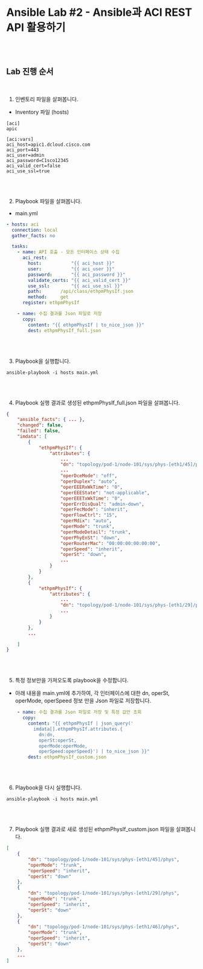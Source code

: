 # Ansible Lab #2 - Ansible과 ACI REST API 활용하기

<br><br>

## Lab 진행 순서  

<br>

1. 인벤토리 파일을 살펴봅니다.

- Inventory 파일 (hosts)

```
[aci] 
apic

[aci:vars]
aci_host=apic1.dcloud.cisco.com
aci_port=443
aci_user=admin
aci_password=C1sco12345
aci_valid_cert=false
aci_use_ssl=true
```

<br><br>

2. Playbook 파일을 살펴봅니다.
- main.yml

```yaml
- hosts: aci
  connection: local
  gather_facts: no

  tasks:
    - name: API 호출 - 모든 인터페이스 상태 수집
      aci_rest:
        host:           "{{ aci_host }}" 
        user:           "{{ aci_user }}" 
        password:       "{{ aci_password }}" 
        validate_certs: "{{ aci_valid_cert }}" 
        use_ssl:        "{{ aci_use_ssl }}" 
        path:       /api/class/ethpmPhysIf.json
        method:     get
      register: ethpmPhysIf

    - name: 수집 결과를 Json 파일로 저장
      copy: 
        content: "{{ ethpmPhysIf | to_nice_json }}"
        dest: ethpmPhysIf_full.json
```

<br><br>

3. Playbook을 실행합니다.

```
ansible-playbook -i hosts main.yml
```

<br><br>

4. Playbook 실행 결과로 생성된 ethpmPhysIf_full.json 파일을 살펴봅니다.

```json
{
    "ansible_facts": { ... },
    "changed": false,
    "failed": false,
    "imdata": [
        {
            "ethpmPhysIf": {
                "attributes": {
                    ...
                    "dn": "topology/pod-1/node-101/sys/phys-[eth1/45]/phys",
                    ...
                    "operDceMode": "off",
                    "operDuplex": "auto",
                    "operEEERxWkTime": "0",
                    "operEEEState": "not-applicable",
                    "operEEETxWkTime": "0",
                    "operErrDisQual": "admin-down",
                    "operFecMode": "inherit",
                    "operFlowCtrl": "15",
                    "operMdix": "auto",
                    "operMode": "trunk",
                    "operModeDetail": "trunk",
                    "operPhyEnSt": "down",
                    "operRouterMac": "00:00:00:00:00:00",
                    "operSpeed": "inherit",
                    "operSt": "down",
                    ...
                }
            }
        },
        {
            "ethpmPhysIf": {
                "attributes": {
                    ...
                    "dn": "topology/pod-1/node-101/sys/phys-[eth1/29]/phys",
                    ...
                }
            }
        },
        ...

    ]
}
```

<br><br>

5. 특정 정보만을 가져오도록 playbook을 수정합니다.
- 아래 내용을 main.yml에 추가하여, 각 인터페이스에 대한 dn, operSt, operMode, operSpeed 정보 만을 Json 파일로 저장합니다.
```yaml
    - name: 수집 결과를 Json 파일로 저장 및 특정 값만 조회
      copy: 
        content: "{{ ethpmPhysIf | json_query('
          imdata[].ethpmPhysIf.attributes.{
            dn:dn, 
            operSt:operSt, 
            operMode:operMode, 
            operSpeed:operSpeed}') | to_nice_json }}"
        dest: ethpmPhysIf_custom.json
```

<br><br>

6. Playbook을 다시 실행합니다.

```
ansible-playbook -i hosts main.yml
```

<br><br>

7. Playbook 실행 결과로 새로 생성된 ethpmPhysIf_custom.json 파일을 살펴봅니다.

```json
[
    {
        "dn": "topology/pod-1/node-101/sys/phys-[eth1/45]/phys",
        "operMode": "trunk",
        "operSpeed": "inherit",
        "operSt": "down"
    },
    {
        "dn": "topology/pod-1/node-101/sys/phys-[eth1/29]/phys",
        "operMode": "trunk",
        "operSpeed": "inherit",
        "operSt": "down"
    },
    {
        "dn": "topology/pod-1/node-101/sys/phys-[eth1/46]/phys",
        "operMode": "trunk",
        "operSpeed": "inherit",
        "operSt": "down"
    },
    ...
]
```
